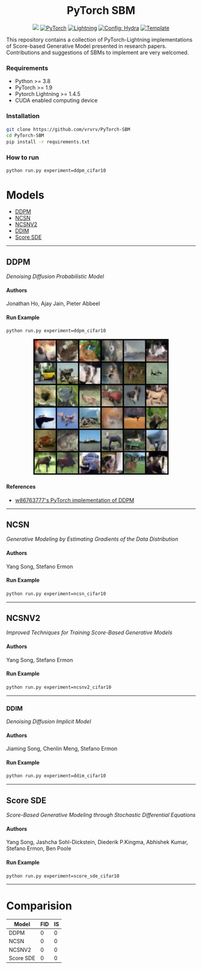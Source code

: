 <h1 align="center">
  <b>PyTorch SBM</b><br>
</h1>

<p align="center">
    <a href="https://www.python.org/"><img src="https://img.shields.io/badge/Python-3.8-blue.svg" /></a>
    <a href="https://pytorch.org/get-started/locally/"><img alt="PyTorch" src="https://img.shields.io/badge/PyTorch-ee4c2c?logo=pytorch&logoColor=white"></a>
    <a href="https://pytorchlightning.ai/"><img alt="Lightning" src="https://img.shields.io/badge/-Lightning-792ee5?logo=pytorchlightning&logoColor=white"></a>
    <a href="https://hydra.cc/"><img alt="Config: Hydra" src="https://img.shields.io/badge/Config-Hydra-89b8cd"></a>
    <a href="https://github.com/ashleve/lightning-hydra-template"><img alt="Template" src="https://img.shields.io/badge/-Lightning--Hydra--Template-017F2F?style=flat&logo=github&labelColor=gray"></a><br>
</p>

This repository contains a collection of PyTorch-Lightning implementations of Score-based Generative Model presented in research papers.
Contributions and suggestions of SBMs to implement are very welcomed.

### Requirements
- Python >= 3.8
- PyTorch >= 1.9
- Pytorch Lightning >= 1.4.5
- CUDA enabled computing device

### Installation
```bash
git clone https://github.com/vrvrv/PyTorch-SBM
cd PyTorch-SBM
pip install -r requirements.txt
```

### How to run
```bash
python run.py experiment=ddpm_cifar10
```

# Models
- [DDPM](#ddpm)
- [NCSN](#ncsn)
- [NCSNV2](#ncsnv2)
- [DDIM](#ddim)
- [Score SDE](#score-sde)

---

## DDPM
_Denoising Diffusion Probabilistic Model_

#### Authors
Jonathan Ho, Ajay Jain, Pieter Abbeel

#### Run Example
```bash
python run.py experiment=ddpm_cifar10
```

<p align="center">
    <img src="assets/ddpm.png" width="360"\>
</p>

#### References
- [w86763777's PyTorch implementation of DDPM](https://github.com/w86763777/pytorch-ddpm)

---

## NCSN
_Generative Modeling by Estimating Gradients of the Data Distribution_

#### Authors
Yang Song, Stefano Ermon

#### Run Example
```bash
python run.py experiment=ncsn_cifar10
```
---

## NCSNV2
_Improved Techniques for Training Score-Based Generative Models_

#### Authors
Yang Song, Stefano Ermon

#### Run Example
```bash
python run.py experiment=ncsnv2_cifar10
```

---

### DDIM
_Denoising Diffusion Implicit Model_

#### Authors
Jiaming Song, Chenlin Meng, Stefano Ermon

#### Run Example
```bash
python run.py experiment=ddim_cifar10
```

---

## Score SDE
_Score-Based Generative Modeling through Stochastic Differential Equations_

#### Authors
Yang Song, Jashcha Sohl-Dickstein, Diederik P.Kingma, Abhishek Kumar, Stefano Ermon, Ben Poole

#### Run Example
```bash
python run.py experiment=score_sde_cifar10
```

---

# Comparision

| Model       | FID | IS  |
| ---         | --- | --- |
| DDPM        |  0  | 0   |
| NCSN        |  0  | 0   |
| NCSNV2      |  0  | 0   |
| Score SDE   |  0  | 0   |